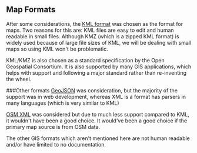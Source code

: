 ## Map Formats

After some considerations, the [KML format](https://developers.google.com/kml/) was chosen as the format for maps. Two reasons for this are: KML files are easy to edit and human readable in small files. Although KMZ (which is a zipped KML format) is widely used because of large file sizes of KML, we will be dealing with small maps so using KML won't be problematic. 

KML/KMZ is also chosen as a standard specification by the Open Geospatial Consortium. It is also supported by many GIS applications, which helps with support and following a major standard rather than re-inventing the wheel.  

###Other formats
[GeoJSON](http://geojson.org/) was consideration, but the majority of the support was in web development, whereas XML is a format has parsers in many languages (which is very similar to KML)

[OSM XML](http://wiki.openstreetmap.org/wiki/OSM_XML) was considered but due to much less support compared to KML, it wouldn't have been a good choice. It would've been a good choice if the primary map source is from OSM data. 

The other GIS formats which aren't mentioned here are not human readable and/or have limited to no documentation.


